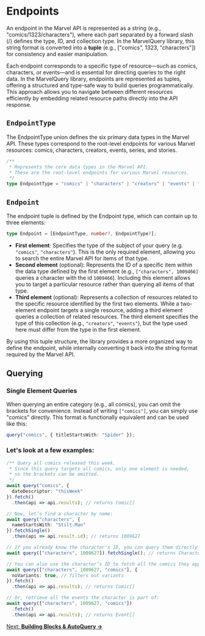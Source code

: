 # Endpoints

An endpoint in the Marvel API is represented as a string (e.g., "comics/1323/characters"), where each part separated by a forward slash (/) defines the type, ID, and collection type. In the MarvelQuery library, this string format is converted into a **tuple** (e.g., ["comics", 1323, "characters"]) for consistency and easier manipulation.

Each endpoint corresponds to a specific type of resource—such as comics, characters, or events—and is essential for directing queries to the right data. In the MarvelQuery library, endpoints are represented as tuples, offering a structured and type-safe way to build queries programmatically. This approach allows you to navigate between different resources efficiently by embedding related resource paths directly into the API response.

## `EndpointType`

The EndpointType union defines the six primary data types in the Marvel API. These types correspond to the root-level endpoints for various Marvel resources: comics, characters, creators, events, series, and stories.

```ts
/**
 * Represents the core data types in the Marvel API.
 * These are the root-level endpoints for various Marvel resources.
 */
type EndpointType = "comics" | "characters" | "creators" | "events" | "series" | "stories";
```

## `Endpoint`

The endpoint tuple is defined by the Endpoint type, which can contain up to three elements:

```ts
type Endpoint = [EndpointType, number?, EndpointType?];
```

- **First element**: Specifies the type of the subject of your query (e.g. `"comics"`, `"characters"`). This is the only required element, allowing you to search the entire Marvel API for items of that type.
- **Second element** (optional): Represents the ID of a specific item within the data type defined by the first element (e.g., `["characters", 1009466]` queries a character with the id `1009466`). Including this element allows you to target a particular resource rather than querying all items of that type.
- **Third element** (optional): Represents a collection of resources related to the specific resource identified by the first two elements. While a two-element endpoint targets a single resource, adding a third element queries a collection of related resources. The third element specifies the type of this collection (e.g., `"creators"`, `"events"`), but the type used here must differ from the type in the first element.

By using this tuple structure, the library provides a more organized way to define the endpoint, while internally converting it back into the string format required by the Marvel API.

## Querying

### Single Element Queries

When querying an entire category (e.g., all comics), you can omit the brackets for convenience. Instead of writing `["comics"]`, you can simply use "comics" directly. This format is functionally equivalent and can be used like this:

```ts
query("comics", { titleStartsWith: "Spider" });
```

### Let's look at a few examples: 

```ts
/** Query all comics released this week.
 * Since this query targets all comics, only one element is needed, 
 * so the brackets can be omitted.
 */
await query("comics", {
  dateDescriptor: "thisWeek"
}).fetch()
  .then(api => api.results); // returns Comic[]

// Now, let’s find a character by name:
await query("characters", {
  nameStartsWith: "Stilt-Man"
}).fetchSingle()
  .then(api => api.result.id); // returns 1009627

// If you already know the character's ID, you can query them directly:
await query(["characters", 1009627]).fetchSingle(); // returns Character;

// You can also use the character’s ID to fetch all the comics they appear in:
await query(["characters", 1009627, "comics"], {
  noVariants: true, // filters out variants
}).fetch()
  .then(api => api.results); // returns Comic[]

// Or, retrieve all the events the character is part of:
await query(["characters", 1009627, "comics"])
  .fetch()
  .then(api => api.results); // returns Event[]
```

[Next: **Building Blocks & AutoQuery →**](autoquery-blocks.md)
